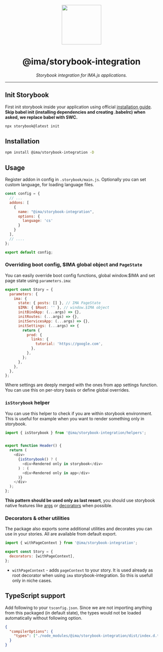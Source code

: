 <p align="center">
  <img height="130" src="https://imajs.io/img/logo.svg">
</p>

<h1 align="center">@ima/storybook-integration</h1>
  <p align="center"><i>Storybook integration for IMA.js applications.</i>
</p>

---

## Init Storybook

First init storybook inside your application using official [installation guide](https://storybook.js.org/docs/react/get-started/install/). **Skip babel init (installing dependencies and creating .babelrc) when asked, we replace babel with SWC.**

```bash
npx storybook@latest init
```

## Installation

```bash
npm install @ima/storybook-integration -D
```

## Usage

Register addon in config in `.storybook/main.js`. Optionally you can set custom language, for loading language files.

```js
const config = {
  // ...
  addons: [
    {
      name: "@ima/storybook-integration",
      options: {
        language: 'cs'
      }
    }
  ],
  // ....
};

export default config;
```

### Overriding boot config, $IMA global object and `PageState`

You can easily override boot config functions, global window.$IMA and set page state using `parameters.ima`:

```js
export const Story = {
  parameters: {
    ima: {
      state: { posts: [] }, // IMA PageState
      $IMA: { $Root: '' }, // window.$IMA object
      initBindApp: (...args) => {},
      initRoutes: (...args) => {},
      initServicesApp: (...args) => {},
      initSettings: (...args) => {
        return {
          prod: {
            links: {
              tutorial: 'https://google.com',
            },
          },
        };
      },
    },
  },
};
```

Where settings are deeply merged with the ones from app settings function. You can use this on per-story basis or define global overrides.

### `isStorybook` helper

You can use this helper to check if you are within storybook environment. This is useful for example when you want to render something only in storybook.

```js
import { isStorybook } from '@ima/storybook-integration/helpers';


export function Header() {
  return (
    <div>
      {isStorybook() ? (
        <div>Rendered only in storybook</div>
      ) : (
        <div>Rendered only in app</div>
      )}
    </div>
  );
};
```

**This pattern should be used only as last resort**, you should use storybook native features like [args](https://storybook.js.org/docs/react/writing-stories/args) or [decorators](https://storybook.js.org/docs/react/writing-stories/decorators) when possible.

### Decorators & other utilities

The package also exports some additional utilities and decorates you can use in your stories. All are available from default export.

```js
import { withPageContext } from '@ima/storybook-integration';

export const Story = {
  decorators: [withPageContext],
};
```

- `withPageContext` - adds `pageContext` to your story. It is used already as root decorator when using `ima` storybook-integration. So this is usefull only in niche cases.

## TypeScript support

Add following to your `tsconfig.json`. Since we are not importing anything from this packaged (in default state), the types would not be loaded automatically without following option.

```json
{
  "compilerOptions": {
    "types": ["./node_modules/@ima/storybook-integration/dist/index.d.ts"],
  }
}
```
